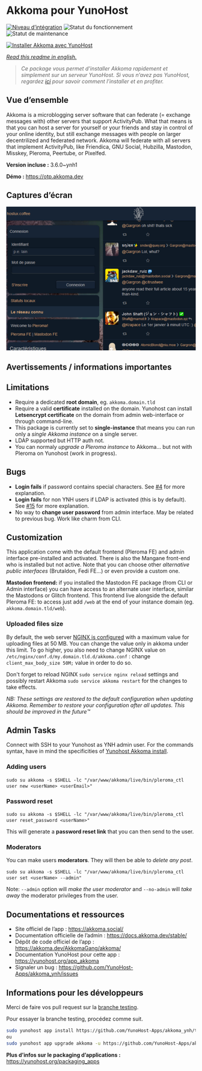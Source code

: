 <!--
N.B.: This README was automatically generated by https://github.com/YunoHost/apps/tree/master/tools/README-generator
It shall NOT be edited by hand.
-->

# Akkoma pour YunoHost

[![Niveau d’intégration](https://dash.yunohost.org/integration/akkoma.svg)](https://dash.yunohost.org/appci/app/akkoma) ![Statut du fonctionnement](https://ci-apps.yunohost.org/ci/badges/akkoma.status.svg) ![Statut de maintenance](https://ci-apps.yunohost.org/ci/badges/akkoma.maintain.svg)

[![Installer Akkoma avec YunoHost](https://install-app.yunohost.org/install-with-yunohost.svg)](https://install-app.yunohost.org/?app=akkoma)

*[Read this readme in english.](./README.md)*

> *Ce package vous permet d’installer Akkoma rapidement et simplement sur un serveur YunoHost.
Si vous n’avez pas YunoHost, regardez [ici](https://yunohost.org/#/install) pour savoir comment l’installer et en profiter.*

## Vue d’ensemble

Akkoma is a microblogging server software that can federate (= exchange messages with) other servers that support ActivityPub. What that means is that you can host a server for yourself or your friends and stay in control of your online identity, but still exchange messages with people on larger decentrilized and federated network. Akkoma will federate with all servers that implement ActivityPub, like Friendica, GNU Social, Hubzilla, Mastodon, Misskey, Pleroma, Peertube, or Pixelfed.


**Version incluse :** 3.6.0~ynh1

**Démo :** https://otp.akkoma.dev

## Captures d’écran

![Capture d’écran de Akkoma](./doc/screenshots/screenshot1.png)

## Avertissements / informations importantes

## Limitations

- Require a dedicated **root domain**, eg. `akkoma.domain.tld`
- Require a valid **certificate** installed on the domain. Yunohost can install **Letsencrypt certificate** on the domain from admin web-interface or through command-line.
- This package is currently set to **single-instance** that means you can run only a _single Akkoma instance_ on a single server.
- LDAP supported but HTTP auth not.
- You can normaly _upgrade a Pleroma instance_ to Akkoma... but not with Pleroma on Yunohost (work in progress).

## Bugs

- **Login fails** if password contains special characters. See [#4](https://github.com/YunoHost-Apps/akkoma_ynh/issues/4) for more explanation.
- **Login fails** for non YNH users if LDAP is activated (this is by default). See [#15](https://github.com/YunoHost-Apps/akkoma_ynh/issues/15) for more explanation.
- No way to **change user password** from admin interface. May be related to previous bug. Work like charm from CLI.


## Customization

This application come with the default frontend (Pleroma FE) and admin interface pre-installed and activated. There is also the Mangane front-end who is installed but not active. Note that you can choose other _alternative public interfaces_  (Brutaldon, Fedi FE...) or even provide a custom one.

**Mastodon frontend:** if you installed the Mastodon FE package (from CLI or Admin interface) you can have access to an alternate user interface, similar the Mastodons or Glitch frontend. This frontend live alongside the default Pleroma FE: to access just add `/web` at the end of your instance domain (eg. `akkoma.domain.tld/web`). 

### Uploaded files size
By default, the web server [NGINX is configured](https://github.com/YunoHost-Apps/akkoma_ynh/blob/testing/conf/nginx.conf#L12) with a maximum value for uploading files at 50 MB. You can change the value only in akkoma under this limit. To go higher, you also need to change NGINX value on `/etc/nginx/conf.d/my.domain.tld.d/akkoma.conf` : change `client_max_body_size 50M;` value in order to do so.

Don't forget to reload NGINX `sudo service nginx reload` settings and possibly restart Akkoma `sudo service akkoma restart` for the changes to take effects.

*NB: These settings are restored to the default configuration when updating Akkoma. Remember to restore your configuration after all updates. This should be improved in the future:tm:*


## Admin Tasks

Connect with SSH to your Yunohost as YNH admin user. 
For the commands syntax, have in mind the specificities of [Yunohost Akkoma install](./yunohost.md).

### Adding users

```
sudo su akkoma -s $SHELL -lc "/var/www/akkoma/live/bin/pleroma_ctl user new <userName> <userEmail>"
```

### Password reset

```
sudo su akkoma -s $SHELL -lc "/var/www/akkoma/live/bin/pleroma_ctl user reset_password <userName>"
```

This will generate a **password reset link** that you can then send to the user.

### Moderators

You can make users **moderators**. They will then be able to _delete any post_.


```
sudo su akkoma -s $SHELL -lc "/var/www/akkoma/live/bin/pleroma_ctl user set <userName> --admin"
```

Note: `--admin` option will _make the user moderator_ and `--no-admin` will _take away_ the moderator privileges from the user.

## Documentations et ressources

* Site officiel de l’app : <https://akkoma.social/>
* Documentation officielle de l’admin : <https://docs.akkoma.dev/stable/>
* Dépôt de code officiel de l’app : <https://akkoma.dev/AkkomaGang/akkoma/>
* Documentation YunoHost pour cette app : <https://yunohost.org/app_akkoma>
* Signaler un bug : <https://github.com/YunoHost-Apps/akkoma_ynh/issues>

## Informations pour les développeurs

Merci de faire vos pull request sur la [branche testing](https://github.com/YunoHost-Apps/akkoma_ynh/tree/testing).

Pour essayer la branche testing, procédez comme suit.

``` bash
sudo yunohost app install https://github.com/YunoHost-Apps/akkoma_ynh/tree/testing --debug
ou
sudo yunohost app upgrade akkoma -u https://github.com/YunoHost-Apps/akkoma_ynh/tree/testing --debug
```

**Plus d’infos sur le packaging d’applications :** <https://yunohost.org/packaging_apps>